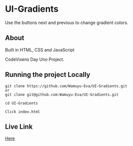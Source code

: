 # UI-Gradients

Use the buttons next and previous to change gradient colors.

## About
Built in HTML, CSS and JavaScript

CodeVixens Day Uno Project.

## Running the project Locally

```
git clone https://github.com/Wamuyu-Eva/UI-Gradients.git
or
git clone git@github.com:Wamuyu-Eva/UI-Gradients.git
```

```
cd UI-Gradients
```
```
Click index.html
```

## Live Link

[Here](https://eva-wamuyu.github.io/UI-Gradients/)